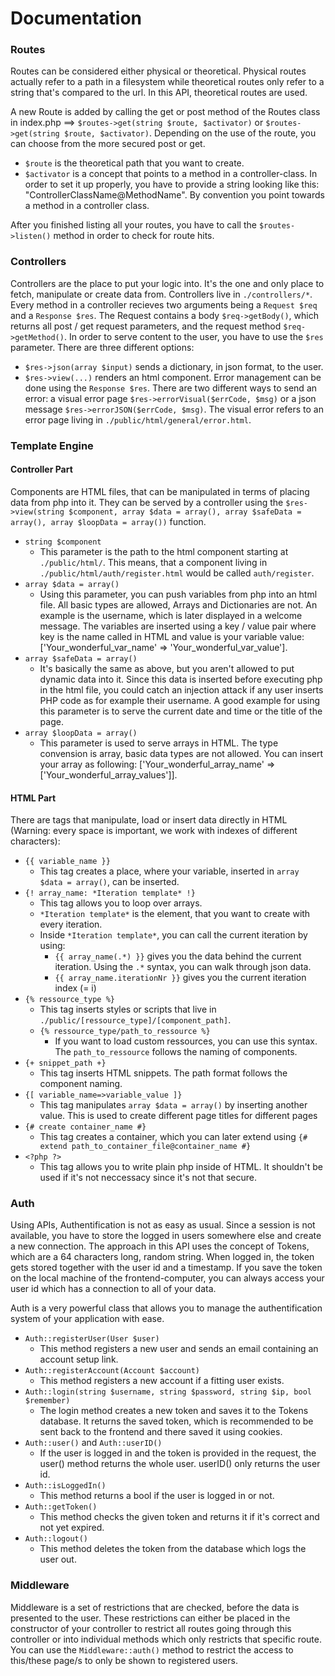 # Documentation
### Routes
Routes can be considered either physical or theoretical. Physical routes actually refer to a path in a filesystem while theoretical routes only refer to a string that's compared to the url. In this API, theoretical routes are used.

A new Route is added by calling the get or post method of the Routes class in index.php ==> `$routes->get(string $route, $activator)` or `$routes->get(string $route, $activator)`. Depending on the use of the route, you can choose from the more secured post or get.
- `$route` is the theoretical path that you want to create.
- `$activator` is a concept that points to a method in a controller-class. In order to set it up properly, you have to provide a string looking like this: "ControllerClassName@MethodName". By convention you point towards a method in a controller class.

After you finished listing all your routes, you have to call the `$routes->listen()` method in order to check for route hits.

### Controllers
Controllers are the place to put your logic into. It's the one and only place to fetch, manipulate or create data from. Controllers live in `./controllers/*`.
Every method in a controller recieves two arguments being a `Request $req` and a `Response $res`. The Request contains a body `$req->getBody()`, which returns all post / get request parameters, and the request method `$req->getMethod()`. In order to serve content to the user, you have to use the `$res` parameter. There are three different options:
- `$res->json(array $input)` sends a dictionary, in json format, to the user.
- `$res->view(...)` renders an html component.
Error management can be done using the `Response $res`. There are two different ways to send an error: a visual error page `$res->errorVisual($errCode, $msg)` or a json message `$res->errorJSON($errCode, $msg)`. The visual error refers to an error page living in `./public/html/general/error.html`.

### Template Engine
#### Controller Part
Components are HTML files, that can be manipulated in terms of placing data from php into it. They can be served by a controller using the `$res->view(string $component, array $data = array(), array $safeData = array(), array $loopData = array())` function.
- `string $component`
    - This parameter is the path to the html component starting at `./public/html/`. This means, that a component living in `./public/html/auth/register.html` would be called `auth/register`.
- `array $data = array()`
    - Using this parameter, you can push variables from php into an html file. All basic types are allowed, Arrays and Dictionaries are not. An example is the username, which is later displayed in a welcome message. The variables are inserted using a key / value pair where key is the name called in HTML and value is your variable value: ['Your_wonderful_var_name' => 'Your_wonderful_var_value'].
- `array $safeData = array()`
    - It's basically the same as above, but you aren't allowed to put dynamic data into it. Since this data is inserted before executing php in the html file, you could catch an injection attack if any user inserts PHP code as for example their username. A good example for using this parameter is to serve the current date and time or the title of the page.
- `array $loopData = array()`
    - This parameter is used to serve arrays in HTML. The type convension is array, basic data types are not allowed. You can insert your array as following: ['Your_wonderful_array_name' => ['Your_wonderful_array_values']].

#### HTML Part
There are tags that manipulate, load or insert data directly in HTML (Warning: every space is important, we work with indexes of different characters):
- `{{ variable_name }}`
    - This tag creates a place, where your variable, inserted in `array $data = array()`, can be inserted.
- `{! array_name: *Iteration template* !}`
    - This tag allows you to loop over arrays.
    - `*Iteration template*` is the element, that you want to create with every iteration.
    - Inside `*Iteration template*`, you can call the current iteration by using:
        - `{{ array_name(.*) }}` gives you the data behind the current iteration. Using the `.*` syntax, you can walk through json data.
        - `{{ array_name.iterationNr }}` gives you the current iteration index (= i)
- `{% ressource_type %}`
    - This tag inserts styles or scripts that live in `./public/[ressource_type]/[component_path]`.
    - `{% ressource_type/path_to_ressource %}`
        - If you want to load custom ressources, you can use this syntax. The `path_to_ressource` follows the naming of components.
- `{+ snippet_path +}`
    - This tag inserts HTML snippets. The path format follows the component naming.
- `{[ variable_name=>variable_value ]}`
    - This tag manipulates `array $data = array()` by inserting another value. This is used to create different page titles for different pages
- `{# create container_name #}`
    - This tag creates a container, which you can later extend using `{# extend path_to_container_file@container_name #}`
- `<?php ?>`
    - This tag allows you to write plain php inside of HTML. It shouldn't be used if it's not neccessacy since it's not that secure.

### Auth
Using APIs, Authentification is not as easy as usual. Since a session is not available, you have to store the logged in users somewhere else and create a new connection. The approach in this API uses the concept of Tokens, which are a 64 characters long, random string. When logged in, the token gets stored together with the user id and a timestamp. If you save the token on the local machine of the frontend-computer, you can always access your user id which has a connection to all of your data.

Auth is a very powerful class that allows you to manage the authentification system of your application with ease.
- `Auth::registerUser(User $user)`
    - This method registers a new user and sends an email containing an account setup link.
- `Auth::registerAccount(Account $account)`
    - This method registers a new account if a fitting user exists.
- `Auth::login(string $username, string $password, string $ip, bool $remember)`
    - The login method creates a new token and saves it to the Tokens database. It returns the saved token, which is recommended to be sent back to the frontend and there saved it using cookies.
- `Auth::user()` and `Auth::userID()`
    - If the user is logged in and the token is provided in the request, the user() method returns the whole user. userID() only returns the user id.
- `Auth::isLoggedIn()`
    - This method returns a bool if the user is logged in or not.
- `Auth::getToken()`
    - This method checks the given token and returns it if it's correct and not yet expired.
- `Auth::logout()`
    - This method deletes the token from the database which logs the user out.


### Middleware
Middleware is a set of restrictions that are checked, before the data is presented to the user. These restrictions can either be placed in the constructor of your controller to restrict all routes going through this controller or into individual methods which only restricts that specific route. You can use the `Middleware::auth()` method to restrict the access to this/these page/s to only be shown to registered users.
